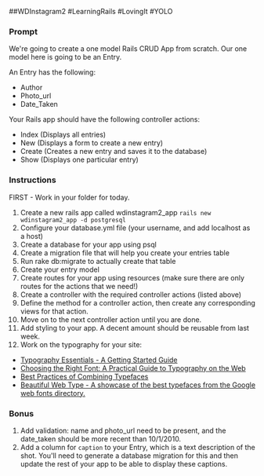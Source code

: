 ##WDInstagram2 #LearningRails #LovingIt #YOLO

### Prompt
We're going to create a one model Rails CRUD App from scratch. Our one model here is going to be an Entry.

An Entry has the following:

* Author
* Photo_url
* Date_Taken

Your Rails app should have the following controller actions:

* Index (Displays all entries)
* New (Displays a form to create a new entry)
* Create (Creates a new entry and saves it to the database)
* Show (Displays one particular entry)

### Instructions

FIRST - Work in your folder for today.

1. Create a new rails app called wdinstagram2_app `rails new wdinstagram2_app -d postgresql`
2. Configure your database.yml file (your username, and add localhost as a host)
3. Create a database for your app using psql
4. Create a migration file that will help you create your entries table
5. Run rake db:migrate to actually create that table
6. Create your entry model 
7. Create routes for your app using resources (make sure there are only routes for the actions that we need!)
8. Create a controller with the required controller actions (listed above)
9. Define the method for a controller action, then create any corresponding views for that action.
10. Move on to the next controller action until you are done.
11. Add styling to your app. A decent amount should be reusable from last week.
12. Work on the typography for your site:
   * [Typography Essentials - A Getting Started Guide](http://freelancefolder.com/typography-essentials-a-getting-started-guide/)
   * [Choosing the Right Font: A Practical Guide to Typography on the Web](http://webdesign.tutsplus.com/articles/choosing-the-right-font-a-practical-guide-to-typography-on-the-web/)
   * [Best Practices of Combining Typefaces](http://www.smashingmagazine.com/2010/11/04/best-practices-of-combining-typefaces/)
   * [Beautiful Web Type - A showcase of the best typefaces from the Google web fonts directory.](http://hellohappy.org/beautiful-web-type/)

### Bonus

1. Add validation: name and photo_url need to be present, and the date_taken should be more recent than 10/1/2010.
2. Add a column for `caption` to your Entry, which is a text description of the shot. You'll need to generate a database migration for this and then update the rest of your app to be able to display these captions.
